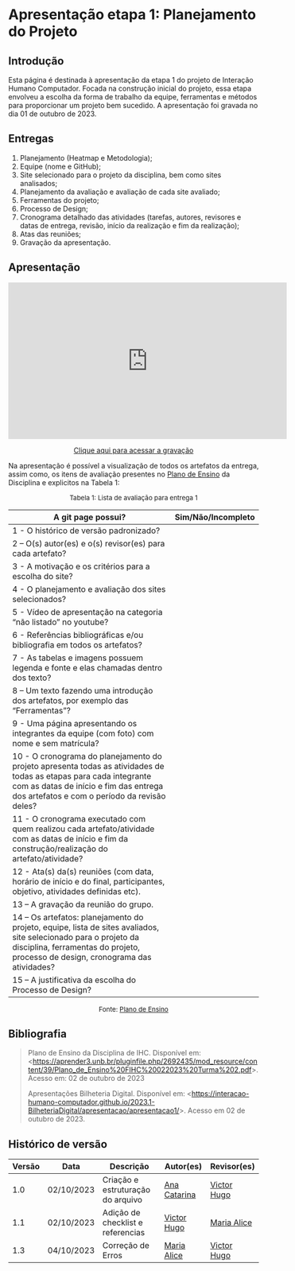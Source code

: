 # Apresentação etapa 1: Planejamento do Projeto

## Introdução

Esta página é destinada à apresentação da etapa 1 do projeto de Interação Humano Computador. Focada na construção inicial do projeto, essa etapa envolveu a escolha da forma de trabalho da equipe, ferramentas e métodos para proporcionar um projeto bem sucedido. A apresentação foi gravada no dia 01 de outubro de 2023.

## Entregas

1. Planejamento (Heatmap e Metodologia);
2. Equipe (nome e GitHub);
3. Site selecionado para o projeto da disciplina, bem como sites analisados;
4. Planejamento da avaliação e avaliação de cada site avaliado;
5. Ferramentas do projeto;
6. Processo de Design;
7. Cronograma detalhado das atividades (tarefas, autores, revisores e datas de entrega, revisão, início da realização e fim da realização);
8. Atas das reuniões;
9. Gravação da apresentação.

## Apresentação

<center>

<iframe width="560" height="315" src="https://www.youtube.com/embed/50eZHxfH1w0?si=_S153rjyTLQSvf2z" title="YouTube video player" frameborder="0" allow="accelerometer; autoplay; clipboard-write; encrypted-media; gyroscope; picture-in-picture; web-share" allowfullscreen></iframe>

[Clique aqui para acessar a gravação](https://youtu.be/50eZHxfH1w0)

</center>

Na apresentação é possível a visualização de todos os artefatos da entrega, assim como, os itens de avaliação presentes no [Plano de Ensino](https://aprender3.unb.br/pluginfile.php/2692435/mod_resource/content/39/Plano_de_Ensino%20FIHC%20022023%20Turma%202.pdf) da Disciplina e explicitos na Tabela 1:

<p style="text-align: center"><font size="2">Tabela 1: Lista de avaliação para entrega 1</font></p>

<center>

A git page possui?  | Sim/Não/Incompleto
--------- | ------
1 - O histórico de versão padronizado? | 
2 – O(s) autor(es) e o(s) revisor(es) para cada artefato? | 
3 - A motivação e os critérios para a escolha do site? | 
4 - O planejamento e avaliação dos sites selecionados? | 
5 - Vídeo de apresentação na categoria “não listado” no youtube? | 
6 - Referências bibliográficas e/ou bibliografia em todos os artefatos? | 
7 - As tabelas e imagens possuem legenda e fonte e elas chamadas dentro dos texto? | 
8 – Um texto fazendo uma introdução dos artefatos, por exemplo das “Ferramentas”? | 
9 - Uma página apresentando os integrantes da equipe (com foto) com nome e sem matrícula? | 
10 - O cronograma do planejamento do projeto apresenta todas as atividades de todas as etapas para cada integrante com as datas de início e fim das entrega dos artefatos e com o período da revisão deles? | 
11 - O cronograma executado com quem realizou cada artefato/atividade com as datas de início e fim da construção/realização do artefato/atividade? | 
12 - Ata(s) da(s) reuniões (com data, horário de início e do final, participantes, objetivo, atividades definidas etc). | 
13 – A gravação da reunião do grupo. | 
14 – Os artefatos: planejamento do projeto, equipe, lista de sites avaliados, site selecionado para o projeto da disciplina, ferramentas do projeto, processo de design, cronograma das atividades? | 
15 – A justificativa da escolha do Processo de Design? | 

<font size="2"><p style="text-align: center">Fonte: [Plano de Ensino](https://aprender3.unb.br/pluginfile.php/2692435/mod_resource/content/39/Plano_de_Ensino%20FIHC%20022023%20Turma%202.pdf)</p></font>

</center>

## Bibliografia

> Plano de Ensino da Disciplina de IHC. Disponível em: <<https://aprender3.unb.br/pluginfile.php/2692435/mod_resource/content/39/Plano_de_Ensino%20FIHC%20022023%20Turma%202.pdf>>. Acesso em: 02 de outubro de 2023
>
> Apresentações Bilheteria Digital. Disponível em: <<https://interacao-humano-computador.github.io/2023.1-BilheteriaDigital/apresentacao/apresentacao1/>>. Acesso em 02 de outubro de 2023.


## Histórico de versão

| Versão |    Data    | Descrição                         | Autor(es)                                      | Revisor(es)                                    |
| ------ | :--------: | --------------------------------- | ---------------------------------------------- | ---------------------------------------------- |
| 1.0    | 02/10/2023 | Criação e estruturação do arquivo | [Ana Catarina](https://github.com/an4catarina) | [Victor Hugo](https://github.com/ViictorHugoo) |
| 1.1    | 02/10/2023 | Adição de checklist e referencias | [Victor Hugo](https://github.com/ViictorHugoo) | [Maria Alice](https://github.com/Maliz30)      |
| 1.3    | 04/10/2023 | Correção de Erros        | [Maria Alice](https://github.com/Maliz30) | [Victor Hugo](https://github.com/ViictorHugoo)|
